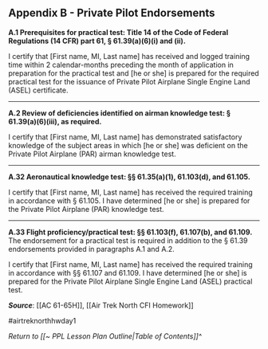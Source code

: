 ## Appendix B - Private Pilot Endorsements

**A.1 Prerequisites for practical test: Title 14 of the Code of Federal Regulations (14 CFR) part 61, § 61.39(a)(6)(i) and (ii).**

I certify that \[First name, MI, Last name\] has received and logged training time within 2 calendar-months preceding the month of application in preparation for the practical test and \[he or she\] is prepared for the required practical test for the issuance of Private Pilot Airplane Single Engine Land (ASEL) certificate.

----

**A.2 Review of deficiencies identified on airman knowledge test: § 61.39(a)(6)(iii), as required.**

I certify that \[First name, MI, Last name\] has demonstrated satisfactory knowledge of the subject areas in which \[he or she\] was deficient on the Private Pilot Airplane (PAR) airman knowledge test.

----

**A.32 Aeronautical knowledge test: §§ 61.35(a)(1), 61.103(d), and 61.105.**

I certify that \[First name, MI, Last name\] has received the required training in accordance with § 61.105. I have determined \[he or she\] is prepared for the Private Pilot Airplane (PAR) knowledge test.

---

**A.33 Flight proficiency/practical test: §§ 61.103(f), 61.107(b), and 61.109.** The endorsement for a practical test is required in addition to the § 61.39 endorsements provided in paragraphs A.1 and A.2.

I certify that \[First name, MI, Last name\] has received the required training in accordance with §§ 61.107 and 61.109. I have determined \[he or she\] is prepared for the Private Pilot Airplane Single Engine Land (ASEL) practical test.


***Source***: [[AC 61-65H]], [[Air Trek North CFI Homework]]

#airtreknorthhwday1

*Return to [[~ PPL Lesson Plan Outline|Table of Contents]]^*